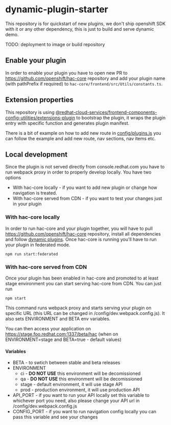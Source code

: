 # dynamic-plugin-starter

This repository is for quickstart of new plugins, we don't ship openshift SDK with it or any other dependency, this is just to build and serve dynamic demo.

TODO: deployment to image or build repository

## Enable your plugin

In order to enable your plugin you have to open new PR to https://github.com/openshift/hac-core repository and add your plugin name (with pathPrefix if required) to `hac-core/frontend/src/Utils/constants.ts`.

## Extension properties

This repository is using [@redhat-cloud-services/frontend-components-config-utilities/extensions-plugin](https://github.com/RedHatInsights/frontend-components/tree/master/packages/config-utils#extensions-plugin) to bootstrap the plugin, it wraps the plugin entry with specific function and generates plugin manifest.

There is a bit of example on how to add new route in [config/plugins.js](/config/plugins.js) you can follow the example and add new route, nav sections, nav items etc.

## Local development

Since the plugin is not served directly from console.redhat.com you have to run webpack proxy in order to properly develop locally. You have two options

* With hac-core locally - if you want to add new plugin or change how navigation is treated.
* With hac-core served from CDN - if you want to test your changes just in your plugin

### With hac-core locally

In order to run hac-core and your plugin together, you will have to pull https://github.com/openshift/hac-core repository, install all dependencies and follow [dynamic plugins](https://github.com/openshift/hac-core#dynamic-plugins). Once hac-core is running you'll have to run your plugin in federated mode.

```
npm run start:federated
```

### With hac-core served from CDN

Once your plugin has been enabled in hac-core and promoted to at least stage environment you can start serving hac-core from CDN. You can just run

```
npm start
```

This command runs webpack proxy and starts serving your plugin on specific URL (this URL can be changed in /config/dev.webpack.config.js). It also sets ENVIRONMENT and BETA env variables.

You can then access your application on https://stage.foo.redhat.com:1337/beta/hac (when on ENVIRONMENT=stage and BETA=true - default values)

#### Variables

* BETA - to swtich between stable and beta releases
* ENVIRONMENT
  * ci - **DO NOT USE** this environment will be decomissioned
  * qa - **DO NOT USE** this environment will be decomissioned
  * stage - default environment, it will use stage API
  * prod - production environment, it will use production API
* API_PORT - if you want to run your API locally set this variable to whichever port you need, also please change your API url in /config/dev.webpack.config.js
* CONFIG_PORT - if you want to run navigation config locally you can pass this variable and see your changes

